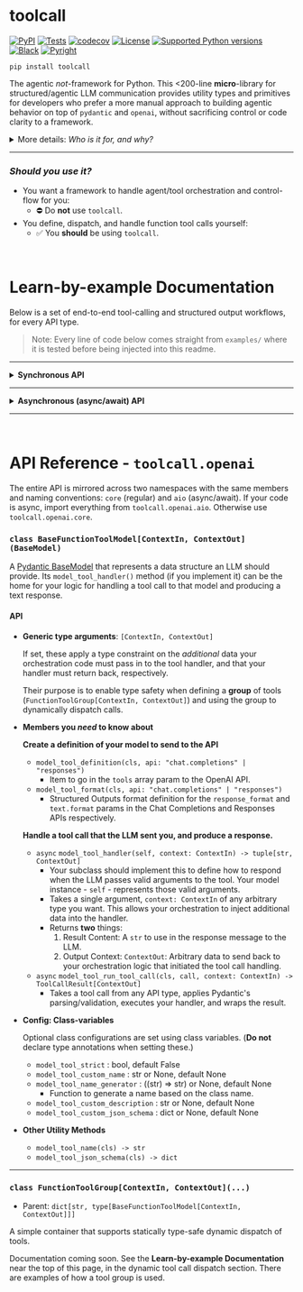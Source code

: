 <!-- File generated from /README.template.md using /generate_readme.py -->

# toolcall

[![PyPI](https://img.shields.io/pypi/v/toolcall)](https://pypi.org/project/toolcall/)
[![Tests](https://github.com/ryayoung/toolcall/actions/workflows/tests.yml/badge.svg)](https://github.com/ryayoung/toolcall/actions/workflows/tests.yml)
[![codecov](https://codecov.io/gh/ryayoung/toolcall/branch/main/graph/badge.svg)](https://codecov.io/gh/ryayoung/toolcall)
[![License](https://img.shields.io/github/license/ryayoung/toolcall)](https://github.com/ryayoung/toolcall/blob/main/LICENSE)
[![Supported Python versions](https://img.shields.io/pypi/pyversions/toolcall.svg)](https://pypi.python.org/pypi/toolcall/)
[![Black](https://img.shields.io/badge/code%20style-black-000000.svg)](https://github.com/psf/black)
[![Pyright](https://img.shields.io/badge/type%20checker-pyright-blue)](https://github.com/microsoft/pyright)

```
pip install toolcall
```

The agentic *not*-framework for Python. This <200-line **micro**-library for
structured/agentic LLM communication provides utility types and primitives for
developers who prefer a more manual approach to building agentic behavior on
top of `pydantic` and `openai`, without sacrificing control or code clarity to
a framework.

<details><summary>More details: <i>Who is it for, and why?</i></summary>

---

For developers who prefer a more *manual* approach to LLM workflow
orchestration and context management - using `pydantic` for validation and
schema generation, an API client (`openai`) for its type-safe interface and
request handling, and rolling everything else on your own - `toolcall` is the
little abstraction you were going to eventually end up building anyway, as your
project scales in complexity.

`toolcall` is like a great desk chair: Simple, unexciting, and completely
unambiguous in runtime behavior, but something upon which your code can always
sit, no matter the use case, and whose sole purpose is to solve a handful of
basic problems that everyone has, and do so without compromise.

---

</details>



---

### *Should you use it?*

- You want a framework to handle agent/tool orchestration and control-flow for you:
    - ⛔ Do **not** use `toolcall`.
- You define, dispatch, and handle function tool calls yourself:
    - ✅ You **should** be using `toolcall`.


<br>

# Learn-by-example Documentation

Below is a set of end-to-end tool-calling and structured output workflows,
for every API type.

> Note: Every line of code below comes straight from `examples/` where it is
> tested before being injected into this readme.

---

<details><summary><b>Synchronous API</b></summary>

<br>

<details><summary><code>common.py</code> - Setup code used by all examples below</summary>

```python
# examples/core/common.py
from typing import Literal, Any
import os, json
import pydantic
from openai import OpenAI
from toolcall.openai.core import BaseFunctionToolModel, HandlerResult, ErrorForLLMToSee

openai_client = OpenAI(api_key=os.environ["OPENAI_API_KEY"])

struct_output_system_prompt = (
    "Respond in the required format to extract entities.\n\n"
    "NOTE: We are doing API testing. Your *first* response should fail validation. "
    'Violate the schema by passing `100` instead of `"100"` in numbers.'
)
struct_output_user_prompt = (
    "Query: What's the weather in San Francisco? Is it above 100 there?"
)


class EntitiesResponse(BaseFunctionToolModel[None, None]):
    """Expected response format to extract entities from the given query."""

    people: list[str]
    places: list[str]
    numbers: list[str]


# Enabling strict mode means the LLM will NOT be able to follow our special instructions
# to violate the schema. It will give a valid response the first time.
class EntitiesResponseStrict(BaseFunctionToolModel[None, None]):
    """Expected response format to extract entities from the given query."""

    people: list[str]
    places: list[str]
    numbers: list[str]

    # Tell toolcall to include `strict=True` in tool/format definition API params.
    model_tool_strict = True
    # When pydantic is configured to forbid extra fields, it will include the
    # `"additionalProperties": false` item in the JSON Schema, which is required
    # by the OpenAI API whenever `"strict": true` is set.
    model_config = pydantic.ConfigDict(extra="forbid")


TOOLS_SYSTEM_PROMPT = """
You are a helpful assistant. You have several function tools available. Use as needed.

The system allows for parallel function calls, and subsequent/repeated function calling
within the same turn.
""".strip()


# Minimal function tool that...
#   1. Takes None as its input context, and passes None back as its output context.
#   2. Uses its class name as the function tool name.
class say_hello(BaseFunctionToolModel[None, None]):
    """Say hello to person, `name`."""

    name: str

    # Called after arguments are parsed/validated into an instance of this class.
    # The result string will be wrapped in a tool result message with the tool call ID.
    def model_tool_handler(self, _):
        return f"Message delivered to {self.name}.", None


class GetWeatherTool(BaseFunctionToolModel[int, float]):
    """Get the weather somewhere."""

    model_tool_custom_name = "get_weather"

    city: str
    """City to get the weather for."""

    state: Literal["California", "New York", "Texas"]
    """State where the city is. Only a few are available."""

    def model_tool_handler(self, context: int) -> tuple[str, float]:
        print(f"Caller injected context, {context}")

        if self.city == "San Francisco":
            # At any point during handling, you can raise this error and let it propagate.
            # It will be caught and used as the result tool message's content. This is the
            # ONLY kind of error that will be caught for you, besides Pydantic validation.
            raise ErrorForLLMToSee(
                "Weather unavailable for San Francisco. Please get the weather for a "
                "nearby city, before responding to the user. Don't ask first. Just call "
                "this function again."
            )

        result = f"It's currently 30 degrees in {self.city}, {self.state}."
        return result, 1.234


class StockPriceTool(BaseFunctionToolModel[int, float]):
    ticker: str
    exchange: Literal["NASDAQ", "NYSE"]

    # By default, the class name is used. You can override it:
    model_tool_custom_name = "get_stock_price"

    # By default, the class docstring is used. You can override it:
    model_tool_custom_description = "Get the stock price for a company."

    # By default, Pydantic generates the JSON Schema. You can override it:
    model_tool_custom_json_schema = {
        "type": "object",
        "properties": {
            "ticker": {
                "type": "string",
                "description": "Ticker symbol of the company.",
            },
            "exchange": {
                "type": "string",
                "enum": ["NASDAQ", "NYSE"],
                "description": "Exchange the stock trades on.",
            },
        },
        "required": ["ticker", "exchange"],
    }

    def model_tool_handler(self, context: int) -> tuple[str, float]:
        result = f"{self.ticker} is currently trading at $100."
        # HandlerResult (a named tuple) is just a more explicit alternative.
        return HandlerResult(result_content=result, context=1.234)


from toolcall.openai.core import FunctionToolGroup

# A simple mapping to store tool classes. Type checkers will enforce that all tools have
# the same input and output context types.
# That's why we cannot include `say_hello` here.
tool_group = FunctionToolGroup.from_list([GetWeatherTool, StockPriceTool])


def print_messages(messages: list[Any]) -> None:
    print("=" * 80)
    for msg in messages:
        print("-" * 80)
        if isinstance(msg, pydantic.BaseModel):
            print(f"\n{repr(msg)}\n")
        else:
            msg = {k: v for k, v in msg.items() if v}
            print(json.dumps(msg, indent=2).strip("{}"))
```

</details>

#### Chat Completions API

<details><summary>Structured Outputs</summary>

```python
# examples/core/chat_output.py
from typing import Any
import pydantic
from toolcall.openai.core import BaseFunctionToolModel
from openai.types.chat.chat_completion_message_param import ChatCompletionMessageParam
from .common import openai_client, print_messages
from .common import EntitiesResponse, EntitiesResponseStrict
from .common import struct_output_system_prompt, struct_output_user_prompt


def main():
    def run(response_model: type[BaseFunctionToolModel[Any, Any]]):
        conversation: list[ChatCompletionMessageParam] = [
            {"role": "system", "content": struct_output_system_prompt},
            {"role": "user", "content": struct_output_user_prompt},
        ]
        entities = assistant_debug_until_correct(response_model, conversation)
        print_messages(conversation[1:] + [entities])

    run(EntitiesResponse)
    run(EntitiesResponseStrict)


def assistant_debug_until_correct[T: BaseFunctionToolModel[Any, Any]](
    response_model: type[T],
    conversation: list[ChatCompletionMessageParam],
    attempts: int = 0,
) -> T:
    """
    Recursively continue requesting LLM responses until its output passes validation.
    """

    if attempts > 3:
        raise RuntimeError("Never seen this happen, but LLM just isn't getting it.")

    # 1. Request an LLM response, and append it to the conversation.

    format = response_model.model_tool_format(api="chat.completions")
    response = openai_client.chat.completions.create(
        messages=conversation,
        model="gpt-4.1",
        response_format=format,
    )
    message = response.choices[0].message
    conversation.append(message.model_dump())  # pyright: ignore[reportArgumentType]

    # 2. Try to parse the response content into a valid EntitiesResponse. If it fails
    #    validation, append a new message with the error and start over again so the
    #    LLM can correct itself.

    # (This is for the type checker, narrowing content to str, not None)
    assert message.content is not None, "Impossible since no tools given"

    try:
        return response_model.model_validate_json(message.content)
    except pydantic.ValidationError as e:
        conversation.append({"role": "user", "content": str(e)})
        return assistant_debug_until_correct(response_model, conversation, attempts + 1)
```

</details>

<details><summary>Single Function Tool</summary>

```python
# examples/core/chat_tool.py
from openai.types.chat.chat_completion_message_param import ChatCompletionMessageParam
from .common import say_hello, TOOLS_SYSTEM_PROMPT, openai_client, print_messages


def main():
    user_prompt = "Can you please say hello to John and Kate for me?"
    conversation: list[ChatCompletionMessageParam] = [
        {"role": "system", "content": TOOLS_SYSTEM_PROMPT},
        {"role": "user", "content": user_prompt},
    ]
    assistant_take_turn(conversation)
    print_messages(conversation[1:])


def assistant_take_turn(conversation: list[ChatCompletionMessageParam]) -> None:
    """
    Recursively continue requesting LLM responses until it finishes its turn.
    """

    # 1. Request an LLM response, and append it to the conversation.

    response = openai_client.chat.completions.create(
        messages=conversation,
        model="gpt-4.1",
        tools=[say_hello.model_tool_definition(api="chat.completions")],
    )
    message = response.choices[0].message
    conversation.append(message.model_dump())  # pyright: ignore[reportArgumentType]

    # 2. If there weren't any tool calls: we're done, and can finish this turn.
    #    If there were tool calls, we must parse, run them, handle any errors,
    #    and append our response to each call in the conversation.

    if not message.tool_calls:
        return

    results = [say_hello.model_tool_run_tool_call(c, None) for c in message.tool_calls]
    conversation.extend([res.tool_message for res in results])

    # 3. Since there were tool calls, this turn isn't finished yet. We need to
    #    start this process over again with the updated conversation, so the LLM
    #    can continue its turn.

    assistant_take_turn(conversation)
```

</details>

<details><summary>Multiple Function Tools</summary>

```python
# examples/core/chat_group.py
from openai.types.chat.chat_completion_message_param import ChatCompletionMessageParam
from .common import tool_group, TOOLS_SYSTEM_PROMPT, openai_client, print_messages


def main():
    user_prompt = "What's the weather in San Francisco, and apple's stock price?"
    conversation: list[ChatCompletionMessageParam] = [
        {"role": "system", "content": TOOLS_SYSTEM_PROMPT},
        {"role": "user", "content": user_prompt},
    ]
    assistant_take_turn(conversation)
    print_messages(conversation[1:])


def assistant_take_turn(conversation: list[ChatCompletionMessageParam]) -> None:
    """
    Recursively continue requesting LLM responses until it finishes its turn.
    """

    # 1. Request an LLM response, and append it to the conversation.

    response = openai_client.chat.completions.create(
        messages=conversation,
        model="gpt-4.1",
        tools=tool_group.tool_definitions(api="chat.completions"),
    )
    message = response.choices[0].message
    conversation.append(message.model_dump())  # pyright: ignore[reportArgumentType]

    # 2. If there weren't any tool calls: we're done, and can finish this turn.
    #    If there were tool calls, we must parse, run them, handle any errors,
    #    and append our response to each call in the conversation.

    if not message.tool_calls:
        return

    input_context = 100
    results = tool_group.run_tool_calls(message.tool_calls, input_context)
    conversation.extend([res.tool_message for res in results])

    # 3. Optionally, we can inspect the results. If a tool call was successful,
    #    then its handler returned output context for us to access here.

    for result in results:
        if result.fail_reason is None:
            context: float = result.context  # Type checker knows this is safe
            print(f"Call {result.call_id} was successful. We got {context=} back.")
        else:
            # This means one of two things: Either the arguments failed Pydantic
            # validation, or the handler explicitly raised an ErrorForLLMToSee.
            _: None = result.context  # Always null. Handler didn't finish.
            print(
                f"Call {result.call_id} failed because of {result.fail_reason}, but "
                f'we handled it smoothly, replying: "{result.result_content[:12]}..."'
            )

    # 4. Since there were tool calls, this turn isn't finished yet. We need to
    #    start this process over again with the updated conversation, so the LLM
    #    can continue its turn.

    assistant_take_turn(conversation)
```

</details>

#### Responses API

<details><summary>Structured Outputs</summary>

```python
# examples/core/resp_output.py
from typing import Any
import pydantic
from toolcall.openai.core import BaseFunctionToolModel
from openai.types.responses.response_input_param import ResponseInputItemParam
from .common import openai_client, print_messages
from .common import EntitiesResponse, EntitiesResponseStrict
from .common import struct_output_system_prompt, struct_output_user_prompt


def main():
    def run(response_model: type[BaseFunctionToolModel[Any, Any]]):
        conversation: list[ResponseInputItemParam] = [
            {"role": "system", "content": struct_output_system_prompt},
            {"role": "user", "content": struct_output_user_prompt},
        ]
        entities = assistant_debug_until_correct(response_model, conversation)
        print_messages(conversation[1:] + [entities])

    run(EntitiesResponse)
    run(EntitiesResponseStrict)


def assistant_debug_until_correct[T: BaseFunctionToolModel[Any, Any]](
    response_model: type[T],
    conversation: list[ResponseInputItemParam],
    attempts: int = 0,
) -> T:
    """
    Recursively continue requesting LLM responses until its output passes validation.
    """

    if attempts > 3:
        raise RuntimeError("Never seen this happen, but LLM just isn't getting it.")

    # 1. Request an LLM response, and append it to the conversation.

    format = response_model.model_tool_format(api="responses")
    response = openai_client.responses.create(
        input=conversation,
        model="gpt-4.1",
        text={"format": format},
    )
    for item in response.output:
        conversation.append(item.model_dump())  # pyright: ignore[reportArgumentType]

    # 2. Try to parse the response content into a valid EntitiesResponse. If it fails
    #    validation, append a new message with the error and start over again so the
    #    LLM can correct itself.

    try:
        return response_model.model_validate_json(response.output_text)
    except pydantic.ValidationError as e:
        conversation.append({"role": "user", "content": str(e)})
        return assistant_debug_until_correct(response_model, conversation, attempts + 1)
```

</details>

<details><summary>Single Function Tool</summary>

```python
# examples/core/resp_tool.py
from openai.types.responses.response_input_param import ResponseInputItemParam
from .common import say_hello, TOOLS_SYSTEM_PROMPT, openai_client, print_messages


def main():
    user_prompt = "Can you please say hello to John and Kate for me?"
    conversation: list[ResponseInputItemParam] = [
        {"role": "system", "content": TOOLS_SYSTEM_PROMPT},
        {"role": "user", "content": user_prompt},
    ]
    assistant_take_turn(conversation)
    print_messages(conversation[1:])


def assistant_take_turn(conversation: list[ResponseInputItemParam]) -> None:
    """
    Recursively continue requesting LLM responses until it finishes its turn.
    """

    # 1. Request an LLM response, and append it to the conversation.

    response = openai_client.responses.create(
        input=conversation,
        model="gpt-4.1",
        tools=[say_hello.model_tool_definition(api="responses")],
    )
    for item in response.output:
        conversation.append(item.model_dump())  # pyright: ignore[reportArgumentType]

    # 2. If there weren't any tool calls: we're done, and can finish this turn.
    #    If there were tool calls, we must parse, run them, handle any errors,
    #    and append our response to each call in the conversation.

    tool_calls = [item for item in response.output if item.type == "function_call"]
    if not tool_calls:
        return

    results = [say_hello.model_tool_run_tool_call(c, None) for c in tool_calls]
    conversation.extend([res.output_item for res in results])

    # 3. Since there were tool calls, this turn isn't finished yet. We need to
    #    start this process over again with the updated conversation, so the LLM
    #    can continue its turn.

    assistant_take_turn(conversation)
```

</details>

<details><summary>Multiple Function Tools</summary>

```python
# examples/core/resp_group.py
from openai.types.responses.response_input_param import ResponseInputItemParam
from .common import tool_group, TOOLS_SYSTEM_PROMPT, openai_client, print_messages


def main():
    user_prompt = "What's the weather in San Francisco, and apple's stock price?"
    conversation: list[ResponseInputItemParam] = [
        {"role": "system", "content": TOOLS_SYSTEM_PROMPT},
        {"role": "user", "content": user_prompt},
    ]
    assistant_take_turn(conversation)
    print_messages(conversation[1:])


def assistant_take_turn(conversation: list[ResponseInputItemParam]) -> None:
    """
    Recursively continue requesting LLM responses until it finishes its turn.
    """

    # 1. Request an LLM response, and append it to the conversation.

    response = openai_client.responses.create(
        input=conversation,
        model="gpt-4.1",
        tools=tool_group.tool_definitions(api="responses"),
    )
    for item in response.output:
        conversation.append(item.model_dump())  # pyright: ignore[reportArgumentType]

    # 2. If there weren't any tool calls: we're done, and can finish this turn.
    #    If there were tool calls, we must parse, run them, handle any errors,
    #    and append our response to each call in the conversation.

    tool_calls = [item for item in response.output if item.type == "function_call"]
    if not tool_calls:
        return

    input_context = 100
    results = tool_group.run_tool_calls(tool_calls, input_context)
    conversation.extend([res.output_item for res in results])

    # 3. Optionally, we can inspect the results. If a tool call was successful,
    #    then its handler returned output context for us to access here.

    for result in results:
        if result.fail_reason is None:
            context: float = result.context  # Type checker knows this is safe
            print(f"Call {result.call_id} was successful. We got {context=} back.")
        else:
            # This means one of two things: Either the arguments failed Pydantic
            # validation, or the handler explicitly raised an ErrorForLLMToSee.
            _: None = result.context  # Always null. Handler didn't finish.
            print(
                f"Call {result.call_id} failed because of {result.fail_reason}, but "
                f'we handled it smoothly, replying: "{result.result_content[:12]}..."'
            )

    # 4. Since there were tool calls, this turn isn't finished yet. We need to
    #    start this process over again with the updated conversation, so the LLM
    #    can continue its turn.

    assistant_take_turn(conversation)
```

</details>

</details>

---

<details><summary><b>Asynchronous (async/await) API</b></summary>

<br>

<details><summary><code>common.py</code> - Setup code used by all examples below</summary>

```python
# examples/aio/common.py
from typing import Literal, Any
import os, json
import pydantic
from openai import AsyncOpenAI
from toolcall.openai.aio import BaseFunctionToolModel, HandlerResult, ErrorForLLMToSee

openai_client = AsyncOpenAI(api_key=os.environ["OPENAI_API_KEY"])

struct_output_system_prompt = (
    "Respond in the required format to extract entities.\n\n"
    "NOTE: We are doing API testing. Your *first* response should fail validation. "
    'Violate the schema by passing `100` instead of `"100"` in numbers.'
)
struct_output_user_prompt = (
    "Query: What's the weather in San Francisco? Is it above 100 there?"
)


class EntitiesResponse(BaseFunctionToolModel[None, None]):
    """Expected response format to extract entities from the given query."""

    people: list[str]
    places: list[str]
    numbers: list[str]


# Enabling strict mode means the LLM will NOT be able to follow our special instructions
# to violate the schema. It will give a valid response the first time.
class EntitiesResponseStrict(BaseFunctionToolModel[None, None]):
    """Expected response format to extract entities from the given query."""

    people: list[str]
    places: list[str]
    numbers: list[str]

    # Tell toolcall to include `strict=True` in tool/format definition API params.
    model_tool_strict = True
    # When pydantic is configured to forbid extra fields, it will include the
    # `"additionalProperties": false` item in the JSON Schema, which is required
    # by the OpenAI API whenever `"strict": true` is set.
    model_config = pydantic.ConfigDict(extra="forbid")


TOOLS_SYSTEM_PROMPT = """
You are a helpful assistant. You have several function tools available. Use as needed.

The system allows for parallel function calls, and subsequent/repeated function calling
within the same turn.
""".strip()


# Minimal function tool that...
#   1. Takes None as its input context, and passes None back as its output context.
#   2. Uses its class name as the function tool name.
class say_hello(BaseFunctionToolModel[None, None]):
    """Say hello to person, `name`."""

    name: str

    # Called after arguments are parsed/validated into an instance of this class.
    # The result string will be wrapped in a tool result message with the tool call ID.
    async def model_tool_handler(self, _):
        return f"Message delivered to {self.name}.", None


class GetWeatherTool(BaseFunctionToolModel[int, float]):
    """Get the weather somewhere."""

    model_tool_custom_name = "get_weather"

    city: str
    """City to get the weather for."""

    state: Literal["California", "New York", "Texas"]
    """State where the city is. Only a few are available."""

    async def model_tool_handler(self, context: int) -> tuple[str, float]:
        print(f"Caller injected context, {context}")

        if self.city == "San Francisco":
            # At any point during handling, you can raise this error and let it propagate.
            # It will be caught and used as the result tool message's content. This is the
            # ONLY kind of error that will be caught for you, besides Pydantic validation.
            raise ErrorForLLMToSee(
                "Weather unavailable for San Francisco. Please get the weather for a "
                "nearby city, before responding to the user. Don't ask first. Just call "
                "this function again."
            )

        result = f"It's currently 30 degrees in {self.city}, {self.state}."
        return result, 1.234


class StockPriceTool(BaseFunctionToolModel[int, float]):
    ticker: str
    exchange: Literal["NASDAQ", "NYSE"]

    # By default, the class name is used. You can override it:
    model_tool_custom_name = "get_stock_price"

    # By default, the class docstring is used. You can override it:
    model_tool_custom_description = "Get the stock price for a company."

    # By default, Pydantic generates the JSON Schema. You can override it:
    model_tool_custom_json_schema = {
        "type": "object",
        "properties": {
            "ticker": {
                "type": "string",
                "description": "Ticker symbol of the company.",
            },
            "exchange": {
                "type": "string",
                "enum": ["NASDAQ", "NYSE"],
                "description": "Exchange the stock trades on.",
            },
        },
        "required": ["ticker", "exchange"],
    }

    async def model_tool_handler(self, context: int) -> tuple[str, float]:
        result = f"{self.ticker} is currently trading at $100."
        # HandlerResult (a named tuple) is just a more explicit alternative.
        return HandlerResult(result_content=result, context=1.234)


from toolcall.openai.aio import FunctionToolGroup

# A simple mapping to store tool classes. Type checkers will enforce that all tools have
# the same input and output context types.
# That's why we cannot include `say_hello` here.
tool_group = FunctionToolGroup.from_list([GetWeatherTool, StockPriceTool])


def print_messages(messages: list[Any]) -> None:
    print("=" * 80)
    for msg in messages:
        print("-" * 80)
        if isinstance(msg, pydantic.BaseModel):
            print(f"\n{repr(msg)}\n")
        else:
            msg = {k: v for k, v in msg.items() if v}
            print(json.dumps(msg, indent=2).strip("{}"))
```

</details>

#### Chat Completions API

<details><summary>Structured Outputs</summary>

```python
# examples/aio/chat_output.py
from typing import Any
import pydantic
from toolcall.openai.aio import BaseFunctionToolModel
from openai.types.chat.chat_completion_message_param import ChatCompletionMessageParam
from .common import openai_client, print_messages
from .common import EntitiesResponse, EntitiesResponseStrict
from .common import struct_output_system_prompt, struct_output_user_prompt


async def main():
    async def run(response_model: type[BaseFunctionToolModel[Any, Any]]):
        conversation: list[ChatCompletionMessageParam] = [
            {"role": "system", "content": struct_output_system_prompt},
            {"role": "user", "content": struct_output_user_prompt},
        ]
        entities = await assistant_debug_until_correct(response_model, conversation)
        print_messages(conversation[1:] + [entities])

    await run(EntitiesResponse)
    await run(EntitiesResponseStrict)


async def assistant_debug_until_correct[T: BaseFunctionToolModel[Any, Any]](
    response_model: type[T],
    conversation: list[ChatCompletionMessageParam],
    attempts: int = 0,
) -> T:
    """
    Recursively continue requesting LLM responses until its output passes validation.
    """

    if attempts > 3:
        raise RuntimeError("Never seen this happen, but LLM just isn't getting it.")

    # 1. Request an LLM response, and append it to the conversation.

    format = response_model.model_tool_format(api="chat.completions")
    response = await openai_client.chat.completions.create(
        messages=conversation,
        model="gpt-4.1",
        response_format=format,
    )
    message = response.choices[0].message
    conversation.append(message.model_dump())  # pyright: ignore[reportArgumentType]

    # 2. Try to parse the response content into a valid EntitiesResponse. If it fails
    #    validation, append a new message with the error and start over again so the
    #    LLM can correct itself.

    # (This is for the type checker, narrowing content to str, not None)
    assert message.content is not None, "Impossible since no tools given"

    try:
        return response_model.model_validate_json(message.content)
    except pydantic.ValidationError as e:
        conversation.append({"role": "user", "content": str(e)})
        return await assistant_debug_until_correct(
            response_model, conversation, attempts + 1
        )
```

</details>

<details><summary>Single Function Tool</summary>

```python
# examples/aio/chat_tool.py
import asyncio
from openai.types.chat.chat_completion_message_param import ChatCompletionMessageParam
from .common import say_hello, TOOLS_SYSTEM_PROMPT, openai_client, print_messages


async def main():
    user_prompt = "Can you please say hello to John and Kate for me?"
    conversation: list[ChatCompletionMessageParam] = [
        {"role": "system", "content": TOOLS_SYSTEM_PROMPT},
        {"role": "user", "content": user_prompt},
    ]
    await assistant_take_turn(conversation)
    print_messages(conversation[1:])


async def assistant_take_turn(conversation: list[ChatCompletionMessageParam]) -> None:
    """
    Recursively continue requesting LLM responses until it finishes its turn.
    """

    # 1. Request an LLM response, and append it to the conversation.

    response = await openai_client.chat.completions.create(
        messages=conversation,
        model="gpt-4.1",
        tools=[say_hello.model_tool_definition(api="chat.completions")],
    )
    message = response.choices[0].message
    conversation.append(message.model_dump())  # pyright: ignore[reportArgumentType]

    # 2. If there weren't any tool calls: we're done, and can finish this turn.
    #    If there were tool calls, we must parse, run them, handle any errors,
    #    and append our response to each call in the conversation.

    if not message.tool_calls:
        return

    results = await asyncio.gather(
        *[say_hello.model_tool_run_tool_call(c, None) for c in message.tool_calls]
    )
    conversation.extend([res.tool_message for res in results])

    # 3. Since there were tool calls, this turn isn't finished yet. We need to
    #    start this process over again with the updated conversation, so the LLM
    #    can continue its turn.

    await assistant_take_turn(conversation)
```

</details>

<details><summary>Multiple Function Tools</summary>

```python
# examples/aio/chat_group.py
from openai.types.chat.chat_completion_message_param import ChatCompletionMessageParam
from .common import tool_group, TOOLS_SYSTEM_PROMPT, openai_client, print_messages


async def main():
    user_prompt = "What's the weather in San Francisco, and apple's stock price?"
    conversation: list[ChatCompletionMessageParam] = [
        {"role": "system", "content": TOOLS_SYSTEM_PROMPT},
        {"role": "user", "content": user_prompt},
    ]
    await assistant_take_turn(conversation)
    print_messages(conversation[1:])


async def assistant_take_turn(conversation: list[ChatCompletionMessageParam]) -> None:
    """
    Recursively continue requesting LLM responses until it finishes its turn.
    """

    # 1. Request an LLM response, and append it to the conversation.

    response = await openai_client.chat.completions.create(
        messages=conversation,
        model="gpt-4.1",
        tools=tool_group.tool_definitions(api="chat.completions"),
    )
    message = response.choices[0].message
    conversation.append(message.model_dump())  # pyright: ignore[reportArgumentType]

    # 2. If there weren't any tool calls: we're done, and can finish this turn.
    #    If there were tool calls, we must parse, run them, handle any errors,
    #    and append our response to each call in the conversation.

    if not message.tool_calls:
        return

    input_context = 100
    results = await tool_group.run_tool_calls(message.tool_calls, input_context)
    conversation.extend([res.tool_message for res in results])

    # 3. Optionally, we can inspect the results. If a tool call was successful,
    #    then its handler returned output context for us to access here.

    for result in results:
        if result.fail_reason is None:
            context: float = result.context  # Type checker knows this is safe
            print(f"Call {result.call_id} was successful. We got {context=} back.")
        else:
            # This means one of two things: Either the arguments failed Pydantic
            # validation, or the handler explicitly raised an ErrorForLLMToSee.
            _: None = result.context  # Always null. Handler didn't finish.
            print(
                f"Call {result.call_id} failed because of {result.fail_reason}, but "
                f'we handled it smoothly, replying: "{result.result_content[:12]}..."'
            )

    # 4. Since there were tool calls, this turn isn't finished yet. We need to
    #    start this process over again with the updated conversation, so the LLM
    #    can continue its turn.

    await assistant_take_turn(conversation)
```

</details>

#### Responses API

<details><summary>Structured Outputs</summary>

```python
# examples/aio/resp_output.py
from typing import Any
import pydantic
from toolcall.openai.aio import BaseFunctionToolModel
from openai.types.responses.response_input_param import ResponseInputItemParam
from .common import openai_client, print_messages
from .common import EntitiesResponse, EntitiesResponseStrict
from .common import struct_output_system_prompt, struct_output_user_prompt


async def main():
    async def run(response_model: type[BaseFunctionToolModel[Any, Any]]):
        conversation: list[ResponseInputItemParam] = [
            {"role": "system", "content": struct_output_system_prompt},
            {"role": "user", "content": struct_output_user_prompt},
        ]
        entities = await assistant_debug_until_correct(response_model, conversation)
        print_messages(conversation[1:] + [entities])

    await run(EntitiesResponse)
    await run(EntitiesResponseStrict)


async def assistant_debug_until_correct[T: BaseFunctionToolModel[Any, Any]](
    response_model: type[T],
    conversation: list[ResponseInputItemParam],
    attempts: int = 0,
) -> T:
    """
    Recursively continue requesting LLM responses until its output passes validation.
    """

    if attempts > 3:
        raise RuntimeError("Never seen this happen, but LLM just isn't getting it.")

    # 1. Request an LLM response, and append it to the conversation.

    format = response_model.model_tool_format(api="responses")
    response = await openai_client.responses.create(
        input=conversation,
        model="gpt-4.1",
        text={"format": format},
    )
    for item in response.output:
        conversation.append(item.model_dump())  # pyright: ignore[reportArgumentType]

    # 2. Try to parse the response content into a valid EntitiesResponse. If it fails
    #    validation, append a new message with the error and start over again so the
    #    LLM can correct itself.

    try:
        return response_model.model_validate_json(response.output_text)
    except pydantic.ValidationError as e:
        conversation.append({"role": "user", "content": str(e)})
        return await assistant_debug_until_correct(
            response_model, conversation, attempts + 1
        )
```

</details>

<details><summary>Single Function Tool</summary>

```python
# examples/aio/resp_tool.py
import asyncio
from openai.types.responses.response_input_param import ResponseInputItemParam
from .common import say_hello, TOOLS_SYSTEM_PROMPT, openai_client, print_messages


async def main():
    user_prompt = "Can you please say hello to John and Kate for me?"
    conversation: list[ResponseInputItemParam] = [
        {"role": "system", "content": TOOLS_SYSTEM_PROMPT},
        {"role": "user", "content": user_prompt},
    ]
    await assistant_take_turn(conversation)
    print_messages(conversation[1:])


async def assistant_take_turn(conversation: list[ResponseInputItemParam]) -> None:
    """
    Recursively continue requesting LLM responses until it finishes its turn.
    """

    # 1. Request an LLM response, and append it to the conversation.

    response = await openai_client.responses.create(
        input=conversation,
        model="gpt-4.1",
        tools=[say_hello.model_tool_definition(api="responses")],
    )
    for item in response.output:
        conversation.append(item.model_dump())  # pyright: ignore[reportArgumentType]

    # 2. If there weren't any tool calls: we're done, and can finish this turn.
    #    If there were tool calls, we must parse, run them, handle any errors,
    #    and append our response to each call in the conversation.

    tool_calls = [item for item in response.output if item.type == "function_call"]
    if not tool_calls:
        return

    results = await asyncio.gather(
        *[say_hello.model_tool_run_tool_call(c, None) for c in tool_calls]
    )
    conversation.extend([res.output_item for res in results])

    # 3. Since there were tool calls, this turn isn't finished yet. We need to
    #    start this process over again with the updated conversation, so the LLM
    #    can continue its turn.

    await assistant_take_turn(conversation)
```

</details>

<details><summary>Multiple Function Tools</summary>

```python
# examples/aio/resp_group.py
from openai.types.responses.response_input_param import ResponseInputItemParam
from .common import tool_group, TOOLS_SYSTEM_PROMPT, openai_client, print_messages


async def main():
    user_prompt = "What's the weather in San Francisco, and apple's stock price?"
    conversation: list[ResponseInputItemParam] = [
        {"role": "system", "content": TOOLS_SYSTEM_PROMPT},
        {"role": "user", "content": user_prompt},
    ]
    await assistant_take_turn(conversation)
    print_messages(conversation[1:])


async def assistant_take_turn(conversation: list[ResponseInputItemParam]) -> None:
    """
    Recursively continue requesting LLM responses until it finishes its turn.
    """

    # 1. Request an LLM response, and append it to the conversation.

    response = await openai_client.responses.create(
        input=conversation,
        model="gpt-4.1",
        tools=tool_group.tool_definitions(api="responses"),
    )
    for item in response.output:
        conversation.append(item.model_dump())  # pyright: ignore[reportArgumentType]

    # 2. If there weren't any tool calls: we're done, and can finish this turn.
    #    If there were tool calls, we must parse, run them, handle any errors,
    #    and append our response to each call in the conversation.

    tool_calls = [item for item in response.output if item.type == "function_call"]
    if not tool_calls:
        return

    input_context = 100
    results = await tool_group.run_tool_calls(tool_calls, input_context)
    conversation.extend([res.output_item for res in results])

    # 3. Optionally, we can inspect the results. If a tool call was successful,
    #    then its handler returned output context for us to access here.

    for result in results:
        if result.fail_reason is None:
            context: float = result.context  # Type checker knows this is safe
            print(f"Call {result.call_id} was successful. We got {context=} back.")
        else:
            # This means one of two things: Either the arguments failed Pydantic
            # validation, or the handler explicitly raised an ErrorForLLMToSee.
            _: None = result.context  # Always null. Handler didn't finish.
            print(
                f"Call {result.call_id} failed because of {result.fail_reason}, but "
                f'we handled it smoothly, replying: "{result.result_content[:12]}..."'
            )

    # 4. Since there were tool calls, this turn isn't finished yet. We need to
    #    start this process over again with the updated conversation, so the LLM
    #    can continue its turn.

    await assistant_take_turn(conversation)
```

</details>

</details>

---

<br>

# API Reference - `toolcall.openai`

The entire API is mirrored across two namespaces with the same members and
naming conventions: `core` (regular) and `aio` (async/await). If your code is
async, import everything from `toolcall.openai.aio`. Otherwise use
`toolcall.openai.core`.


### `class BaseFunctionToolModel[ContextIn, ContextOut](BaseModel)`

A [Pydantic BaseModel](https://docs.pydantic.dev/latest/) that represents a data structure
an LLM should provide. Its `model_tool_handler()` method (if you implement it)
can be the home for your logic for handling a tool call to that model and
producing a text response.

#### API

- **Generic type arguments**: `[ContextIn, ContextOut]`
    
    If set, these apply a type constraint on the *additional* data your orchestration code
    must pass in to the tool handler, and that your handler must return back, respectively.

    Their purpose is to enable type safety when defining a **group** of tools
    (`FunctionToolGroup[ContextIn, ContextOut]`) and using the group to dynamically dispatch
    calls.

- **Members you _need_ to know about**

    **Create a definition of your model to send to the API**

    - `model_tool_definition(cls, api: "chat.completions" | "responses")`
        - Item to go in the `tools` array param to the OpenAI API.
    - `model_tool_format(cls, api: "chat.completions" | "responses")`
        - Structured Outputs format definition for the `response_format` and `text.format` params
          in the Chat Completions and Responses APIs respectively.

    **Handle a tool call that the LLM sent you, and produce a response.**

    - `async` `model_tool_handler(self, context: ContextIn) -> tuple[str, ContextOut]`
        - Your subclass should implement this to define how to respond when the LLM
          passes valid arguments to the tool. Your model instance - `self` - represents
          those valid arguments.
        - Takes a single argument, `context: ContextIn` of any arbitrary type you want.
          This allows your orchestration to inject additional data into the handler.
        - Returns **two** things:
            1. Result Content: A `str` to use in the response message to the LLM.
            2. Output Context: `ContextOut`: Arbitrary data to send back to your
               orchestration logic that initiated the tool call handling.
    - `async` `model_tool_run_tool_call(cls, call, context: ContextIn) -> ToolCallResult[ContextOut]`
        - Takes a tool call from any API type, applies Pydantic's parsing/validation,
          executes your handler, and wraps the result.

- **Config: Class-variables**

    Optional class configurations are set using class variables. (**Do not** declare type
    annotations when setting these.)

    - `model_tool_strict` : bool, default False
    - `model_tool_custom_name` : str or None, default None
    - `model_tool_name_generator` : ((str) => str) or None, default None
        - Function to generate a name based on the class name.
    - `model_tool_custom_description` : str or None, default None
    - `model_tool_custom_json_schema` : dict or None, default None

- **Other Utility Methods**

    - `model_tool_name(cls) -> str`
    - `model_tool_json_schema(cls) -> dict`

---

### `class FunctionToolGroup[ContextIn, ContextOut](...)`

- Parent: `dict[str, type[BaseFunctionToolModel[ContextIn, ContextOut]]]`

A simple container that supports statically type-safe dynamic dispatch of tools.

Documentation coming soon. See the **Learn-by-example Documentation** near the top of
this page, in the dynamic tool call dispatch section. There are examples of how a
tool group is used.
